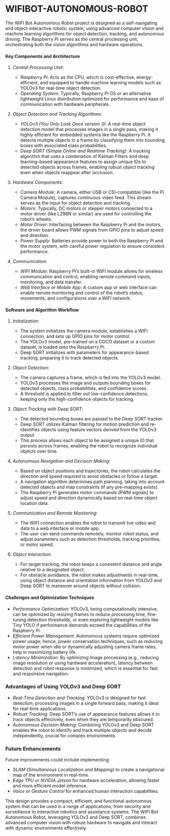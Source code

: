 # WIFIBOT-AUTONOMOUS-ROBOT
The WIFI Bot Autonomous Robot project is designed as a self-navigating and object-interactive robotic system, using advanced computer vision and machine learning algorithms for object detection, tracking, and autonomous driving. The Raspberry Pi serves as the central processing unit, orchestrating both the vision algorithms and hardware operations.

#### Key Components and Architecture

1. *Central Processing Unit*:
   - *Raspberry Pi*: Acts as the CPU, which is cost-effective, energy-efficient, and equipped to handle machine learning models such as YOLOv3 for real-time object detection.
   - *Operating System*: Typically, Raspberry Pi OS or an alternative lightweight Linux distribution optimized for performance and ease of communication with hardware peripherals.

2. *Object Detection and Tracking Algorithms*:
   - *YOLOv3 (You Only Look Once version 3)*: A real-time object detection model that processes images in a single pass, making it highly efficient for embedded systems like the Raspberry Pi. It detects multiple objects in a frame by classifying them into bounding boxes with associated class probabilities.
   - *Deep SORT (Simple Online and Realtime Tracking)*: A tracking algorithm that uses a combination of Kalman Filters and deep learning-based appearance features to assign unique IDs to detected objects across frames, enabling robust object tracking even when objects reappear after occlusion.

3. *Hardware Components*:
   - *Camera Module*: A camera, either USB or CSI-compatible (like the Pi Camera Module), captures continuous video feed. This stream serves as the input for object detection and tracking.
   - *Motors*: Typically, DC motors or stepper motors connected to a motor driver (like L298N or similar) are used for controlling the robot’s wheels.
   - *Motor Driver*: Interfacing between the Raspberry Pi and the motors, the driver board allows PWM signals from GPIO pins to adjust speed and direction.
   - *Power Supply*: Batteries provide power to both the Raspberry Pi and the motor system, with careful power regulation to ensure consistent performance.

4. *Communication*:
   - *WIFI Module*: Raspberry Pi’s built-in WIFI module allows for wireless communication and control, enabling remote command inputs, monitoring, and data transfer.
   - *Web Interface or Mobile App*: A custom app or web interface can enable remote monitoring and control of the robot’s status, movements, and configurations over a WIFI network.

#### Software and Algorithm Workflow

1. *Initialization*:
   - The system initializes the camera module, establishes a WIFI connection, and sets up GPIO pins for motor control.
   - The YOLOv3 model, pre-trained on a COCO dataset or a custom dataset, is loaded onto the Raspberry Pi.
   - Deep SORT initializes with parameters for appearance-based tracking, preparing it to track detected objects.

2. *Object Detection*:
   - The camera captures a frame, which is fed into the YOLOv3 model.
   - YOLOv3 processes the image and outputs bounding boxes for detected objects, class probabilities, and confidence scores.
   - A threshold is applied to filter out low-confidence detections, keeping only the high-confidence objects for tracking.

3. *Object Tracking with Deep SORT*:
   - The detected bounding boxes are passed to the Deep SORT tracker.
   - Deep SORT utilizes Kalman filtering for motion prediction and re-identifies objects using feature vectors derived from the YOLOv3 output.
   - This process allows each object to be assigned a unique ID that persists across frames, enabling the robot to recognize individual objects over time.

4. *Autonomous Navigation and Decision Making*:
   - Based on object positions and trajectories, the robot calculates the direction and speed required to avoid obstacles or follow a target.
   - A navigation algorithm determines path planning, taking into account detected objects and map constraints (if any pre-mapping exists).
   - The Raspberry Pi generates motor commands (PWM signals) to adjust speed and direction dynamically based on real-time object location data.

5. *Communication and Remote Monitoring*:
   - The WIFI connection enables the robot to transmit live video and data to a web interface or mobile app.
   - The user can send commands remotely, monitor robot status, and adjust parameters such as detection thresholds, tracking priorities, or motor speed.

6. *Object Interaction*:
   - For target tracking, the robot keeps a consistent distance and angle relative to a designated object.
   - For obstacle avoidance, the robot makes adjustments in real-time, using object distance and orientation information from YOLOv3 and Deep SORT to maneuver around objects without collision.

#### Challenges and Optimization Techniques

- *Performance Optimization*: YOLOv3, being computationally intensive, can be optimized by resizing frames to reduce processing time, fine-tuning detection thresholds, or even exploring lightweight models like Tiny YOLO if performance demands exceed the capabilities of the Raspberry Pi.
- *Efficient Power Management*: Autonomous systems require optimized power usage; hence, power conservation techniques, such as reducing motor power when idle or dynamically adjusting camera frame rates, help in maximizing battery life.
- *Latency Minimization*: By optimizing image processing (e.g., reducing image resolution or using hardware acceleration), latency between detection and robot response is minimized, which is essential for fast and responsive navigation.

### Advantages of Using YOLOv3 and Deep SORT

- *Real-Time Detection and Tracking*: YOLOv3 is designed for fast detection, processing images in a single forward pass, making it ideal for real-time applications.
- *Robust Tracking*: Deep SORT’s use of appearance features allows it to track objects effectively, even when they are temporarily obscured.
- *Autonomous Decision Making*: Combining YOLOv3 and Deep SORT enables the robot to identify and track multiple objects and decide independently, crucial for complex environments.

### Future Enhancements

Future improvements could include implementing:
   - *SLAM (Simultaneous Localization and Mapping)* to create a navigational map of the environment in real-time.
   - *Edge TPU* or *NVIDIA Jetson* for hardware acceleration, allowing faster and more efficient model inference.
   - *Voice or Gesture Control* for enhanced human interaction capabilities.

This design provides a compact, efficient, and functional autonomous system that can be used in a range of applications, from security and surveillance to interactive robotics and assistance systems. The WIFI Bot Autonomous Robot, leveraging YOLOv3 and Deep SORT, combines advanced computer vision with robust hardware to navigate and interact with dynamic environments effectively.
